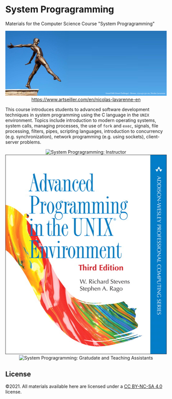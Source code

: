 # System Progragramming 
Materials for the Computer Science Course "System Progragramming"
<p align="center">
    <img src="./Banner.png", alt="System Progragramming: Course Banner">
    <br>
    <a href="https://www.artseiller.com/en/nicolas-lavarenne-en">https://www.artseiller.com/en/nicolas-lavarenne-en</a> 
</p>

This course introduces students to advanced software development techniques in system programming using the C language in the ``UNIX`` environment. Topics include introduction to modern operating systems, system calls, managing processes, the use of ``fork`` and ``exec``, signals, file processing, filters, pipes, scripting languages, introduction to concurrency (e.g. synchronization), network programming (e.g. using sockets), client-server problems.

<p align="center">
    <img src="./Instructor.PNG", alt="System Progragramming: Instructor">
    <br>     
    <img src="./Book.jpg", alt="System Progragramming: Book">
    <br>     
    <img src="./GATA.PNG", alt="System Progragramming: Gratudate and Teaching Assistants">
    <br>     
</p>

## License
©2021. All materials available here are licensed under a [CC BY-NC-SA 4.0](LICENSE.txt) license. 
